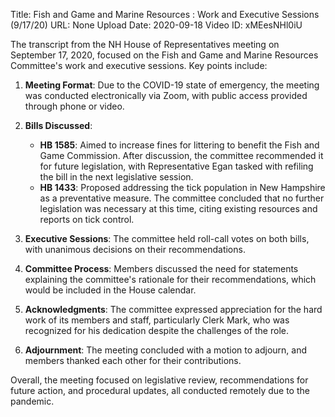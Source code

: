 Title: Fish and Game and Marine Resources : Work and Executive Sessions (9/17/20)
URL: None
Upload Date: 2020-09-18
Video ID: xMEesNHl0iU

The transcript from the NH House of Representatives meeting on September 17, 2020, focused on the Fish and Game and Marine Resources Committee's work and executive sessions. Key points include:

1. **Meeting Format**: Due to the COVID-19 state of emergency, the meeting was conducted electronically via Zoom, with public access provided through phone or video.

2. **Bills Discussed**:
   - **HB 1585**: Aimed to increase fines for littering to benefit the Fish and Game Commission. After discussion, the committee recommended it for future legislation, with Representative Egan tasked with refiling the bill in the next legislative session.
   - **HB 1433**: Proposed addressing the tick population in New Hampshire as a preventative measure. The committee concluded that no further legislation was necessary at this time, citing existing resources and reports on tick control.

3. **Executive Sessions**: The committee held roll-call votes on both bills, with unanimous decisions on their recommendations.

4. **Committee Process**: Members discussed the need for statements explaining the committee's rationale for their recommendations, which would be included in the House calendar.

5. **Acknowledgments**: The committee expressed appreciation for the hard work of its members and staff, particularly Clerk Mark, who was recognized for his dedication despite the challenges of the role.

6. **Adjournment**: The meeting concluded with a motion to adjourn, and members thanked each other for their contributions.

Overall, the meeting focused on legislative review, recommendations for future action, and procedural updates, all conducted remotely due to the pandemic.